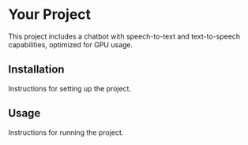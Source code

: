 # Your Project

This project includes a chatbot with speech-to-text and text-to-speech capabilities, optimized for GPU usage.

## Installation

Instructions for setting up the project.

## Usage

Instructions for running the project.
